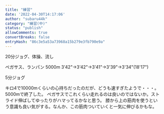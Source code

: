 ```yaml
---
title: "練習"
date: '2022-04-30T14:17:06'
author: "subaru44k"
category: "練習(中)"
status: "publish"
allowComments: true
convertBreaks: false
entryHash: "86c3e5a53a73968a15b279e3fb790e9a"
---
```

20分ジョグ、体操、流し

ペガサス、ランパン
5000m
3'42"→3'42"→3'41"→3'39"→3'34"(18'17")

5分ジョグ

キロ4で10000mくらいの心持ちだったのだが、どうも速すぎたようで・・・。5000mで終了した。
ペガサスでこれくらい走れるのは良いのではないか。ストライド伸ばしてゆったりがハマってるかなと思う。
膝から上の筋肉を使うという意識も良い気がする。なんか、この筋肉ついていくと一気に伸びるかもな。
